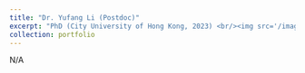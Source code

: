 ```yaml
---
title: "Dr. Yufang Li (Postdoc)"
excerpt: "PhD (City University of Hong Kong, 2023) <br/><img src='/images/bio-photo-2.jpg'>"
collection: portfolio
---
```


N/A
